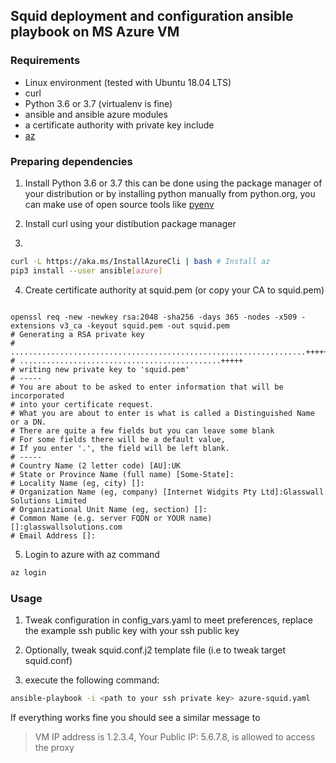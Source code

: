 ## Squid deployment and configuration ansible playbook on MS Azure VM

### Requirements
- Linux environment (tested with Ubuntu 18.04 LTS)
- curl
- Python 3.6 or 3.7 (virtualenv is fine)
- ansible and ansible azure modules
- a certificate authority with private key include
- [az](https://docs.microsoft.com/en-us/cli/azure/?view=azure-cli-latest)

### Preparing dependencies
1. Install Python 3.6 or 3.7 this can be done using the package manager of your distribution or by installing python manually from python.org, you can make use of open source tools like [pyenv](https://github.com/pyenv/pyenv)

2. Install curl using your distibution package manager

3.

```bash
curl -L https://aka.ms/InstallAzureCli | bash # Install az
pip3 install --user ansible[azure]
```

4. Create certificate authority at squid.pem (or copy your CA to squid.pem)

```

openssl req -new -newkey rsa:2048 -sha256 -days 365 -nodes -x509 -extensions v3_ca -keyout squid.pem -out squid.pem
# Generating a RSA private key
# ..................................................................+++++
# .............................................+++++
# writing new private key to 'squid.pem'
# -----
# You are about to be asked to enter information that will be incorporated
# into your certificate request.
# What you are about to enter is what is called a Distinguished Name or a DN.
# There are quite a few fields but you can leave some blank
# For some fields there will be a default value,
# If you enter '.', the field will be left blank.
# -----
# Country Name (2 letter code) [AU]:UK
# State or Province Name (full name) [Some-State]:
# Locality Name (eg, city) []:
# Organization Name (eg, company) [Internet Widgits Pty Ltd]:Glasswall Solutions Limited
# Organizational Unit Name (eg, section) []:
# Common Name (e.g. server FQDN or YOUR name) []:glasswallsolutions.com
# Email Address []:
```

5. Login to azure with az command 

```bash
az login
```

### Usage
1. Tweak configuration in config_vars.yaml to meet preferences, replace the example ssh public key with your ssh public key

2. Optionally, tweak squid.conf.j2 template file (i.e to tweak target squid.conf)

3. execute the following command:

```bash
ansible-playbook -i <path to your ssh private key> azure-squid.yaml
```

If everything works fine you should see a similar message to 
> VM IP address is 1.2.3.4, Your Public IP: 5.6.7.8, is allowed to access the proxy
